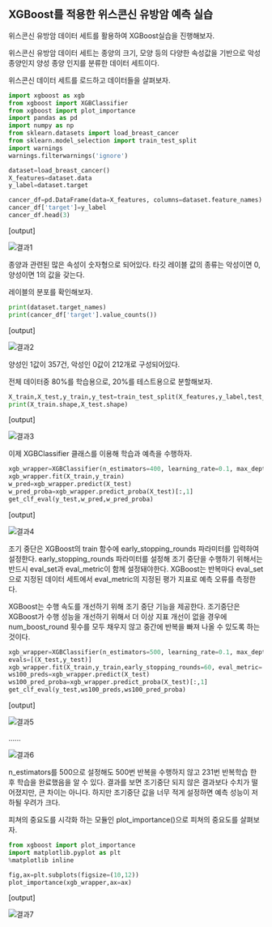 ## XGBoost를 적용한 위스콘신 유방암 예측 실습

위스콘신 유방암 데이터 세트를 활용하여 XGBoost실습을 진행해보자.

위스콘신 유방암 데이터 세트는 종양의 크기, 모양 등의 다양한 속성값을 기반으로 악성 종양인지 양성 종양 인지를 분류한 데이터 세트이다.

위스콘신 데이터 세트를 로드하고 데이터들을 살펴보자.

```python
import xgboost as xgb
from xgboost import XGBClassifier
from xgboost import plot_importance
import pandas as pd
import numpy as np
from sklearn.datasets import load_breast_cancer
from sklearn.model_selection import train_test_split
import warnings
warnings.filterwarnings('ignore')

dataset=load_breast_cancer()
X_features=dataset.data
y_label=dataset.target

cancer_df=pd.DataFrame(data=X_features, columns=dataset.feature_names)
cancer_df['target']=y_label
cancer_df.head(3)
```

[output]

![결과1](https://s3.us-west-2.amazonaws.com/secure.notion-static.com/257fb3af-87b5-4eea-b578-dd196229a90a/Untitled.png?X-Amz-Algorithm=AWS4-HMAC-SHA256&X-Amz-Credential=AKIAT73L2G45O3KS52Y5%2F20210608%2Fus-west-2%2Fs3%2Faws4_request&X-Amz-Date=20210608T150859Z&X-Amz-Expires=86400&X-Amz-Signature=f8b2a5626eb9f1be7da0023a0afaf25e6d00e7c6c9341a2107ca3f19a922414e&X-Amz-SignedHeaders=host&response-content-disposition=filename%20%3D%22Untitled.png%22)

종양과 관련된 많은 속성이 숫자형으로 되어있다. 타깃 레이블 값의 종류는 악성이면 0, 양성이면 1의 값을 갖는다.

레이블의 분포를 확인해보자.

```python
print(dataset.target_names)
print(cancer_df['target'].value_counts())
```

[output]

![결과2](https://s3.us-west-2.amazonaws.com/secure.notion-static.com/24db7236-90c1-4ee5-a83e-981315a50d18/Untitled.png?X-Amz-Algorithm=AWS4-HMAC-SHA256&X-Amz-Credential=AKIAT73L2G45O3KS52Y5%2F20210608%2Fus-west-2%2Fs3%2Faws4_request&X-Amz-Date=20210608T151043Z&X-Amz-Expires=86400&X-Amz-Signature=643efec5d2909783b155cb4e05bd4524336cf404bc9e3a5b86b2d86fce89a69c&X-Amz-SignedHeaders=host&response-content-disposition=filename%20%3D%22Untitled.png%22)

양성인 1값이 357건, 악성인 0값이 212개로 구성되어있다.

전체 데이터중 80%를 학습용으로, 20%를 테스트용으로 분할해보자.

```python
X_train,X_test,y_train,y_test=train_test_split(X_features,y_label,test_size=0.2,random_state=0)
print(X_train.shape,X_test.shape)
```

[output]

![결과3](https://s3.us-west-2.amazonaws.com/secure.notion-static.com/830e3d3b-d001-4319-a945-c39b1651fb46/Untitled.png?X-Amz-Algorithm=AWS4-HMAC-SHA256&X-Amz-Credential=AKIAT73L2G45O3KS52Y5%2F20210608%2Fus-west-2%2Fs3%2Faws4_request&X-Amz-Date=20210608T151110Z&X-Amz-Expires=86400&X-Amz-Signature=5817a498e2f6f4849007d0cfd600bd9cdedc48f6cd5952058ad55a6ec1a6fd31&X-Amz-SignedHeaders=host&response-content-disposition=filename%20%3D%22Untitled.png%22)

이제 XGBClassifier 클래스를 이용해 학습과 예측을 수행하자.

```python
xgb_wrapper=XGBClassifier(n_estimators=400, learning_rate=0.1, max_depth=3)
xgb_wrapper.fit(X_train,y_train)
w_pred=xgb_wrapper.predict(X_test)
w_pred_proba=xgb_wrapper.predict_proba(X_test)[:,1]
get_clf_eval(y_test,w_pred,w_pred_proba)
```

[output]

![결과4](https://s3.us-west-2.amazonaws.com/secure.notion-static.com/78fad0cf-31a4-4d6e-8b0d-a594d7d7fc39/Untitled.png?X-Amz-Algorithm=AWS4-HMAC-SHA256&X-Amz-Credential=AKIAT73L2G45O3KS52Y5%2F20210608%2Fus-west-2%2Fs3%2Faws4_request&X-Amz-Date=20210608T151201Z&X-Amz-Expires=86400&X-Amz-Signature=b4d04195cb2164ebc4a53c2c11501fe0af60240144af80ce3b04776ad82bb592&X-Amz-SignedHeaders=host&response-content-disposition=filename%20%3D%22Untitled.png%22)

조기 중단은 XGBoost의 train 함수에 early_stopping_rounds 파라미터를 입력하여 설정한다. early_stopping_rounds 파라미터를 설정해 조기 중단을 수행하기 위해서는 반드시 eval_set과 eval_metric이 함께 설정돼야한다. XGBoost는 반복마다 eval_set으로 지정된 데이터 세트에서 eval_metric의 지정된 평가 지표로 예측 오류를 측정한다.

XGBoost는 수행 속도를 개선하기 위해 조기 중단 기능을 제공한다. 조기중단은 XGBoost가 수행 성능을 개선하기 위해서 더 이상 지표 개선이 없을 경우에 num_boost_round 횟수를 모두 채우지 않고 중간에 반복을 빠져 나올 수 있도록 하는 것이다.

```python
xgb_wrapper=XGBClassifier(n_estimators=500, learning_rate=0.1, max_depth=3)
evals=[(X_test,y_test)]
xgb_wrapper.fit(X_train,y_train,early_stopping_rounds=60, eval_metric='logloss',eval_set=evals, verbose=True)
ws100_preds=xgb_wrapper.predict(X_test)
ws100_pred_proba=xgb_wrapper.predict_proba(X_test)[:,1]
get_clf_eval(y_test,ws100_preds,ws100_pred_proba)
```

[output]

![결과5](https://s3.us-west-2.amazonaws.com/secure.notion-static.com/2f1511b2-1a5e-4e7b-a90e-7fd6156b607e/Untitled.png?X-Amz-Algorithm=AWS4-HMAC-SHA256&X-Amz-Credential=AKIAT73L2G45O3KS52Y5%2F20210608%2Fus-west-2%2Fs3%2Faws4_request&X-Amz-Date=20210608T151412Z&X-Amz-Expires=86400&X-Amz-Signature=a83fe6fe72c15f992acfae30a3bac94a1f2df6b4fe92c624513fb4c57cb57bf2&X-Amz-SignedHeaders=host&response-content-disposition=filename%20%3D%22Untitled.png%22)

......

![결과6](https://s3.us-west-2.amazonaws.com/secure.notion-static.com/6683c65e-a74a-45b4-8b89-63074e09eadb/Untitled.png?X-Amz-Algorithm=AWS4-HMAC-SHA256&X-Amz-Credential=AKIAT73L2G45O3KS52Y5%2F20210608%2Fus-west-2%2Fs3%2Faws4_request&X-Amz-Date=20210608T151432Z&X-Amz-Expires=86400&X-Amz-Signature=d1e7b83be0b68a0ab87c7d84239b167422240dd76eebb319041fb1fd0fac0cef&X-Amz-SignedHeaders=host&response-content-disposition=filename%20%3D%22Untitled.png%22)

n_estimators를 500으로 설정해도 500번 반복을 수행하지 않고 231번 반복학습 한 후 학습을 완료했음을 알 수 있다.  결과를 보면 조기중단 되지 않은 결과보다 수치가 떨어졌지만, 큰 차이는 아니다. 하지만 조기중단 값을 너무 적게 설정하면 예측 성능이 저하될 우려가 크다. 

피쳐의 중요도를 시각화 하는 모듈인 plot_importance()으로 피쳐의 중요도를 살펴보자.

```python
from xgboost import plot_importance
import matplotlib.pyplot as plt
%matplotlib inline

fig,ax=plt.subplots(figsize=(10,12))
plot_importance(xgb_wrapper,ax=ax)
```

[output]

![결과7](https://s3.us-west-2.amazonaws.com/secure.notion-static.com/00ec87bb-f44c-4e8d-a707-19fe61a2d00c/Untitled.png?X-Amz-Algorithm=AWS4-HMAC-SHA256&X-Amz-Credential=AKIAT73L2G45O3KS52Y5%2F20210608%2Fus-west-2%2Fs3%2Faws4_request&X-Amz-Date=20210608T151526Z&X-Amz-Expires=86400&X-Amz-Signature=7b8e6dcb901c842c0c1c8f97a8ac8bcd45bbc2a9b036863e0287fea738582253&X-Amz-SignedHeaders=host&response-content-disposition=filename%20%3D%22Untitled.png%22)
